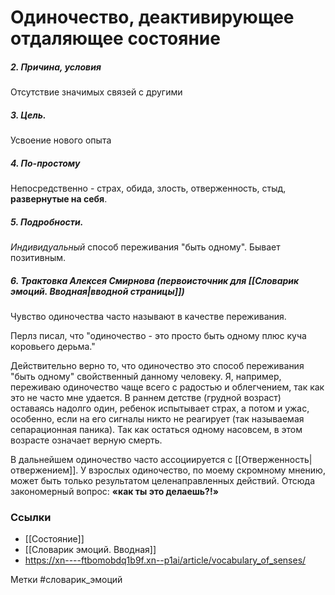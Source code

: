 #  Одиночество, деактивирующее отдаляющее состояние

##### 2. Причина, условия
Отсутствие значимых связей с другими
##### 3. Цель.
Усвоение нового опыта
##### 4. По-простому
Непосредственно - страх, обида, злость, отверженность, стыд, **развернутые на себя**.
##### 5. Подробности.
_Индивидуальный_ способ переживания "быть одному". Бывает позитивным.
##### 6. Трактовка Алексея Смирнова (первоисточник для [[Словарик эмоций. Вводная|вводной страницы]])
Чувство одиночества часто называют в качестве переживания. 

Перлз писал, что "одиночество - это просто быть одному плюс куча коровьего дерьма."  

Действительно верно то, что одиночество это способ переживания "быть одному" свойственный данному человеку. Я, например, переживаю одиночество чаще всего с радостью и облегчением, так как это не часто мне удается. 
В раннем детстве (грудной возраст) оставаясь надолго один, ребенок испытывает страх, а потом и ужас, особенно, если на его сигналы никто не реагирует (так называемая сепарационная паника). Так как остаться одному насовсем, в этом возрасте означает верную смерть. 

В дальнейшем одиночество часто ассоциируется с [[Отверженность|отвержением]]. У взрослых одиночество, по моему скромному мнению,  может быть только результатом целенаправленных действий. Отсюда закономерный вопрос: **«как ты это делаешь?!»**


### Ссылки
- [[Состояние]]
- [[Словарик эмоций. Вводная]]
- https://xn----ftbomobdq1b9f.xn--p1ai/article/vocabulary_of_senses/

Метки #словарик_эмоций 




